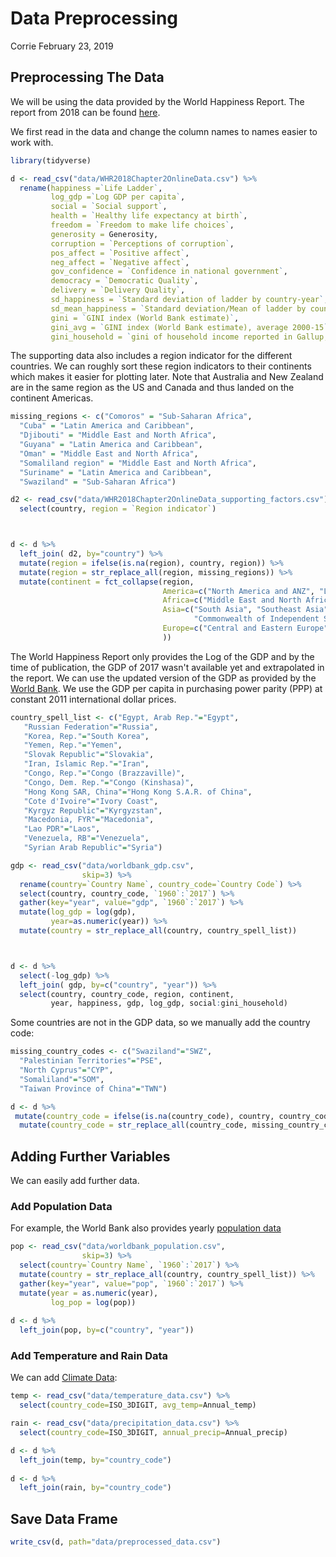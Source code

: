 Data Preprocessing
================
Corrie
February 23, 2019

Preprocessing The Data
----------------------

We will be using the data provided by the World Happiness Report. The report from 2018 can be found [here](https://s3.amazonaws.com/happiness-report/2018/CH2-WHR-lr.pdf).

We first read in the data and change the column names to names easier to work with.

``` r
library(tidyverse)

d <- read_csv("data/WHR2018Chapter2OnlineData.csv") %>%
  rename(happiness =`Life Ladder`, 
         log_gdp =`Log GDP per capita`, 
         social = `Social support`, 
         health = `Healthy life expectancy at birth`, 
         freedom = `Freedom to make life choices`, 
         generosity = Generosity, 
         corruption = `Perceptions of corruption`, 
         pos_affect = `Positive affect`, 
         neg_affect = `Negative affect`, 
         gov_confidence = `Confidence in national government`, 
         democracy = `Democratic Quality`, 
         delivery = `Delivery Quality`, 
         sd_happiness = `Standard deviation of ladder by country-year`, 
         sd_mean_happiness = `Standard deviation/Mean of ladder by country-year`,
         gini = `GINI index (World Bank estimate)`, 
         gini_avg = `GINI index (World Bank estimate), average 2000-15`, 
         gini_household = `gini of household income reported in Gallup, by wp5-year`)
```

The supporting data also includes a region indicator for the different countries. We can roughly sort these region indicators to their continents which makes it easier for plotting later. Note that Australia and New Zealand are in the same region as the US and Canada and thus landed on the continent Americas.

``` r
missing_regions <- c("Comoros" = "Sub-Saharan Africa",
  "Cuba" = "Latin America and Caribbean",
  "Djibouti" = "Middle East and North Africa",
  "Guyana" = "Latin America and Caribbean",
  "Oman" = "Middle East and North Africa",
  "Somaliland region" = "Middle East and North Africa",
  "Suriname" = "Latin America and Caribbean",
  "Swaziland" = "Sub-Saharan Africa")

d2 <- read_csv("data/WHR2018Chapter2OnlineData_supporting_factors.csv") %>%
  select(country, region = `Region indicator`) 



d <- d %>%
  left_join( d2, by="country") %>%
  mutate(region = ifelse(is.na(region), country, region)) %>%
  mutate(region = str_replace_all(region, missing_regions)) %>%
  mutate(continent = fct_collapse(region,
                                  America=c("North America and ANZ", "Latin America and Caribbean"),
                                  Africa=c("Middle East and North Africa", "Sub-Saharan Africa" ),
                                  Asia=c("South Asia", "Southeast Asia", "East Asia", 
                                         "Commonwealth of Independent States"),
                                  Europe=c("Central and Eastern Europe", "Western Europe")
                                  )) 
```

The World Happiness Report only provides the Log of the GDP and by the time of publication, the GDP of 2017 wasn't available yet and extrapolated in the report. We can use the updated version of the GDP as provided by the [World Bank](https://data.worldbank.org/indicator/NY.GDP.PCAP.PP.KD). We use the GDP per capita in purchasing power parity (PPP) at constant 2011 international dollar prices.

``` r
country_spell_list <- c("Egypt, Arab Rep."="Egypt",
   "Russian Federation"="Russia",
   "Korea, Rep."="South Korea",
   "Yemen, Rep."="Yemen",
   "Slovak Republic"="Slovakia",
   "Iran, Islamic Rep."="Iran",
   "Congo, Rep."="Congo (Brazzaville)",
   "Congo, Dem. Rep."="Congo (Kinshasa)",
   "Hong Kong SAR, China"="Hong Kong S.A.R. of China",
   "Cote d'Ivoire"="Ivory Coast",
   "Kyrgyz Republic"="Kyrgyzstan",
   "Macedonia, FYR"="Macedonia",
   "Lao PDR"="Laos",
   "Venezuela, RB"="Venezuela",
   "Syrian Arab Republic"="Syria")

gdp <- read_csv("data/worldbank_gdp.csv",
                skip=3) %>%
  rename(country=`Country Name`, country_code=`Country Code`) %>%
  select(country, country_code, `1960`:`2017`) %>%
  gather(key="year", value="gdp", `1960`:`2017`) %>%
  mutate(log_gdp = log(gdp),
         year=as.numeric(year)) %>%
  mutate(country = str_replace_all(country, country_spell_list))



d <- d %>%
  select(-log_gdp) %>% 
  left_join( gdp, by=c("country", "year")) %>%
  select(country, country_code, region, continent,
         year, happiness, gdp, log_gdp, social:gini_household)
```

Some countries are not in the GDP data, so we manually add the country code:

``` r
missing_country_codes <- c("Swaziland"="SWZ",
  "Palestinian Territories"="PSE",
  "North Cyprus"="CYP",
  "Somaliland"="SOM",
  "Taiwan Province of China"="TWN")

d <- d %>% 
 mutate(country_code = ifelse(is.na(country_code), country, country_code)) %>%
  mutate(country_code = str_replace_all(country_code, missing_country_codes))
```

Adding Further Variables
------------------------

We can easily add further data.

### Add Population Data

For example, the World Bank also provides yearly [population data](https://data.worldbank.org/indicator/sp.pop.totl)

``` r
pop <- read_csv("data/worldbank_population.csv",
                skip=3) %>%
  select(country=`Country Name`, `1960`:`2017`) %>%
  mutate(country = str_replace_all(country, country_spell_list)) %>%
  gather(key="year", value="pop", `1960`:`2017`) %>%
  mutate(year = as.numeric(year),
         log_pop = log(pop))
  
d <- d %>%
  left_join(pop, by=c("country", "year"))
```

### Add Temperature and Rain Data

We can add [Climate Data](https://datacatalog.worldbank.org/dataset/climate-change-knowledge-portal-historical-data):

``` r
temp <- read_csv("data/temperature_data.csv") %>%
  select(country_code=ISO_3DIGIT, avg_temp=Annual_temp)

rain <- read_csv("data/precipitation_data.csv") %>%
  select(country_code=ISO_3DIGIT, annual_precip=Annual_precip)

d <- d %>%
  left_join(temp, by="country_code") 
  
d <- d %>%
  left_join(rain, by="country_code") 
```

Save Data Frame
---------------

``` r
write_csv(d, path="data/preprocessed_data.csv")
```
